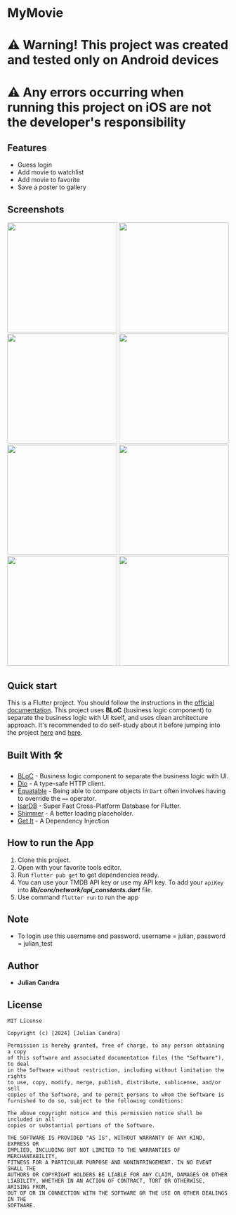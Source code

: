 # MyMovie

# ⚠️ Warning! This project was created and tested only on Android devices
# ⚠️ Any errors occurring when running this project on iOS are not the developer's responsibility

## Features
*  Guess login
*  Add movie to watchlist
*  Add movie to favorite
*  Save a poster to gallery

## Screenshots
<p>
  <img src="https://github.com/jc-wu1/my_movies/blob/master/screenshot/android1.png" width="250" />
  <img src="https://github.com/jc-wu1/my_movies/blob/master/screenshot/android2.png" width="250" />
  <img src="https://github.com/jc-wu1/my_movies/blob/master/screenshot/android3.png" width="250" />
  <img src="https://github.com/jc-wu1/my_movies/blob/master/screenshot/android4.png" width="250" />
  <img src="https://github.com/jc-wu1/my_movies/blob/master/screenshot/android5.png" width="250" />
  <img src="https://github.com/jc-wu1/my_movies/blob/master/screenshot/android6.png" width="250" />
  <img src="https://github.com/jc-wu1/my_movies/blob/master/screenshot/android7.png" width="250" />
  <img src="https://github.com/jc-wu1/my_movies/blob/master/screenshot/android8.png" width="250" />
</p>

## Quick start
This is a Flutter project. You should follow the instructions in the [official documentation](https://flutter.io/docs/get-started/install).
This project uses **BLoC** (business logic component) to separate the business logic with UI itself, and uses clean architecture approach.
It's recommended to do self-study about it before jumping into the project [here](https://bloclibrary.dev/) and [here](https://blog.cleancoder.com/uncle-bob/2012/08/13/the-clean-architecture.html).


## Built With 🛠
* [BLoC](https://bloclibrary.dev/) - Business logic component to separate the business logic with UI.
* [Dio](https://github.com/flutterchina/dio/) - A type-safe HTTP client.
* [Equatable](https://pub.dev/packages/equatable) - Being able to compare objects in `Dart` often involves having to override the `==` operator.
* [IsarDB](https://isar.dev/) - Super Fast Cross-Platform Database for Flutter.
* [Shimmer](https://pub.dev/packages/shimmer) - A better loading placeholder.
* [Get It](https://pub.dev/packages/get_it) - A Dependency Injection


## How to run the App
1. Clone this project.
2. Open with your favorite tools editor.
3. Run `flutter pub get` to get dependencies ready.
4. You can use your TMDB API key or use my API key. To add your `apiKey` into ***lib/core/network/api_constants.dart*** file.
5. Use command `flutter run` to run the app

## Note
* To login use this username and password. username = julian, password = julian_test

## Author

* **Julian Candra**

## License

```
MIT License

Copyright (c) [2024] [Julian Candra]

Permission is hereby granted, free of charge, to any person obtaining a copy
of this software and associated documentation files (the "Software"), to deal
in the Software without restriction, including without limitation the rights
to use, copy, modify, merge, publish, distribute, sublicense, and/or sell
copies of the Software, and to permit persons to whom the Software is
furnished to do so, subject to the following conditions:

The above copyright notice and this permission notice shall be included in all
copies or substantial portions of the Software.

THE SOFTWARE IS PROVIDED "AS IS", WITHOUT WARRANTY OF ANY KIND, EXPRESS OR
IMPLIED, INCLUDING BUT NOT LIMITED TO THE WARRANTIES OF MERCHANTABILITY,
FITNESS FOR A PARTICULAR PURPOSE AND NONINFRINGEMENT. IN NO EVENT SHALL THE
AUTHORS OR COPYRIGHT HOLDERS BE LIABLE FOR ANY CLAIM, DAMAGES OR OTHER
LIABILITY, WHETHER IN AN ACTION OF CONTRACT, TORT OR OTHERWISE, ARISING FROM,
OUT OF OR IN CONNECTION WITH THE SOFTWARE OR THE USE OR OTHER DEALINGS IN THE
SOFTWARE.
```
